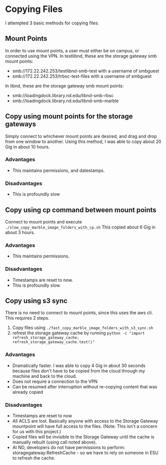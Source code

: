 # Copying Files
I attempted 3 basic methods for copying files.

## Mount Points
In order to use mount points, a user must either be on campus, or connected using the VPN.
In testlibnd, these are the storage gateway smb mount points:
* smb://172.22.242.253/testlibnd-smb-test  with a username of smbguest
* smb://172.22.242.253/trbsc-test-files  with a username of smbguest

In libnd, these are the storage gateway smb mount points:
* smb://loadingdock.library.nd.edu/libnd-smb-rbsc
* smb://loadingdock.library.nd.edu/libnd-smb-marble


## Copy using mount points for the storage gateways
Simply connect to whichever mount points are desired, and drag and drop from one window to another.  Using this method, I was able to copy about 20 Gig in about 10 hours.

### Advantages
* This maintains permissions, and datestamps.

### Disadvantages
* This is profoundly slow


## Copy using cp command between mount points
Connect to mount points and execute ```./slow_copy_marble_image_folders_with_cp.sh```
This copied about 6 Gig in about 3 hours.

### Advantages
* This maintains permissions.

### Disadvantages
* Timestamps are reset to now.
* This is profoundly slow.


## Copy using s3 sync
There is no need to connect to mount points, since this uses the aws cli.  This requires 2 steps.
1. Copy files using ```./fast_copy_marble_image_folders_with_s3_sync.sh```
2. refrest the storage gateway cache by running 
```python -c "import refresh_storage_gateway_cache; refresh_storage_gateway_cache.test()"```

### Advantages
* Dramatically faster.  I was able to copy 4 Gig in about 30 seconds because files don't have to be copied from the cloud through my machine and back to the cloud.
* Does not require a connection to the VPN
* Can be resumed after interruption without re-copying content that was already copied

### Disadvantages
* Timestamps are reset to now
* All ACLS are lost.  Basically anyone with access to the Storage Gateway mountpoint will have full access to the files.  (Note:  This isn't a concern for us with this project.)
* Copied files will be invisible to the Storage Gateway until the cache is manually rebuilt (using call noted above).
* At ND, developers do not have permissions to perform: storagegateway:RefreshCache - so we have to rely on someone in ESU to refresh the cache.

